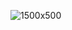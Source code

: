 ![1500x500](https://user-images.githubusercontent.com/438920/84587882-e0d74680-add7-11ea-8c20-fe5c33c719b0.jpeg)
